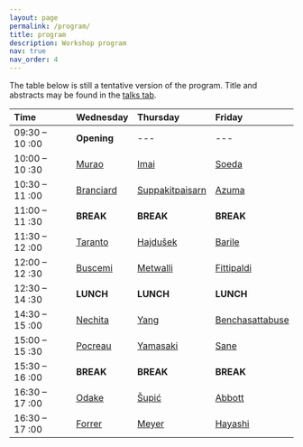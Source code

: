 ```yaml
---
layout: page
permalink: /program/
title: program
description: Workshop program
nav: true
nav_order: 4
---
```


The table below is still a tentative version of the program. Title and abstracts may be found in the [talks tab](https://jfqi2023.github.io/talks/).

| Time           | Wednesday                                                                                 | Thursday                                                                    | Friday                                                               |
| :------------- | :---------------------------------------------------------------------------------------- | :-------------------------------------------------------------------------- | :------------------------------------------------------------------- |
| 09:30 – 10 :00 | **Opening**                                                                               | ---                                                                         | ---                                                                  |
| 10:00 – 10 :30 | [Murao](https://www.eve.phys.s.u-tokyo.ac.jp/php/members.php)                             | [Imai](https://www-imai.is.s.u-tokyo.ac.jp/members.html)                    | [Soeda](https://www.nii.ac.jp/en/faculty/informatics/soeda_akihito/) |
| 10:30 – 11 :00 | [Branciard](https://neel.cnrs.fr/les-chercheurs-et-techniciens/branciard-cyril)           | [Suppakitpaisarn](http://vorapong-sup.net/)                                 | [Azuma](https://researchmap.jp/hirooazuma_quantph)                                                                |
| 11:00 – 11 :30 | **BREAK**                                                                                 | **BREAK**                                                                   | **BREAK**                                                            |
| 11:30 – 12 :00 | [Taranto](https://tarantophilip.github.io/)                                               | [Hajdušek](https://scholar.google.com.sg/citations?user=8DgauUcAAAAJ&hl=en) | [Barile](https://orcid.org/0000-0002-5122-0340)                      |
| 12:00 – 12 :30 | [Buscemi](http://www.math.cm.is.nagoya-u.ac.jp/~buscemi/)                                 | [Metwalli](https://aqua.sfc.wide.ad.jp/members)                             | [Fittipaldi](https://qi.lip6.fr/people/paolo-fittipaldi/)                                                           |
| 12:30 – 14 :30 | **LUNCH**                                                                                 | **LUNCH**                                                                   | **LUNCH**                                                            |
| 14:30 – 15 :00 | [Nechita](https://ion.nechita.net/about/)                                                 | [Yang](https://www.lip6.fr/actualite/personnes-fiche.php?ident=D2585)                                                                        | [Benchasattabuse](https://scholar.google.com/citations?user=FRsTsksAAAAJ&hl=en)                                                      |
| 15:00 – 15 :30 | [Pocreau](http://2007-2020.liglab.fr/fr/util/annuaire5b45.html?prenom=Pierre&nom=POCREAU) | [Yamasaki](https://www.hayatayamasaki.com/)                                                                     | [Sane](https://scholar.google.com/citations?user=YMJbS5wAAAAJ&hl=en)                                                                  |
| 15:30 – 16 :00 | **BREAK**                                                                                 | **BREAK**                                                                   | **BREAK**                                                            |
| 16:30 – 17 :00 | [Odake](https://www.eve.phys.s.u-tokyo.ac.jp/php/members.php)                             | [Šupić](https://www.lip6.fr/actualite/personnes-fiche.php?ident=D2431)    | [Abbott](https://alastair-abbott.github.io/)                         |
| 16:30 – 17 :00 | [Forrer](https://www.eve.phys.s.u-tokyo.ac.jp/php/members.php)                            | [Meyer](https://www.lip6.fr/actualite/personnes-fiche.php?ident=D2412)      | [Hayashi](https://qis1.ex.nii.ac.jp/quantumCenter/p_hayashi.html)                                  |

                            



<!---




| Time           | Wednesday   | Thursday  | Friday    |
| :------------- | :---------- | :-------- | :-------- |
| 09:30 – 10 :00 | **Opening** | ---       | ---       |
| 10:00 – 10 :30 | TALK 1      | TALK 9    | TALK 17   |
| 10:30 – 11 :00 | TALK 2      | TALK 10   | TALK 18   |
| 11:00 – 11 :30 | **BREAK**   | **BREAK** | **BREAK** |
| 11:30 – 12 :00 | TALK 3      | TALK 11   | TALK 19   |
| 12:00 – 12 :30 | TALK 4      | TALK 12   | TALK 20   |
| 12:30 – 14 :30 | **LUNCH**   | **LUNCH** | **LUNCH** |
| 14:30 – 15 :00 | TALK 5      | TALK 13   | TALK 21   |
| 15:00 – 15 :30 | TALK 6      | TALK 14   | TALK 22   |
| 15:30 – 16 :00 | **BREAK**   | **BREAK** | **BREAK** |
| 16:30 – 17 :00 | TALK 7      | TALK 15   | TALK 23   |
| 16:30 – 17 :00 | TALK 8      | TALK 16   | TALK 24   |

| Time           | Wednesday   | Thursday        | Friday          |
| :------------- | :---------- | :-------------- | :-------------- |
| 09:30 – 10 :00 | **Opening** | ---             | ---             |
| 10:00 – 10 :30 | Murao       | Imai            | Soeda           |
| 10:30 – 11 :00 | Branciard   | Suppakitpaisarn | Azuma           |
| 11:00 – 11 :30 | **BREAK**   | **BREAK**       | **BREAK**       |
| 11:30 – 12 :00 | Taranto     | Hajdušek        | Barile          |
| 12:00 – 12 :30 | Buscemi     | Metwalli        | Fittipaldi      |
| 12:30 – 14 :30 | **LUNCH**   | **LUNCH**       | **LUNCH**       |
| 14:30 – 15 :00 | Nechita     | Yang            | Benchasattabuse |
| 15:00 – 15 :30 | Pocreau     | Yamasaki        | Sane            |
| 15:30 – 16 :00 | **BREAK**   | **BREAK**       | **BREAK**       |
| 16:30 – 17 :00 | Odake       | Šupić           | Abbott          |
| 16:30 – 17 :00 | Forrer      | Meyer           | Hayashi         |
-->

